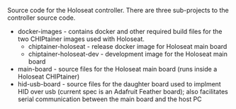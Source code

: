 Source code for the Holoseat controller.  There are three sub-projects to the controller source code.

* docker-images - contains docker and other required build files for the two CHIPtainer images used with Holoseat.
  * chiptainer-holoseat - release docker image for Holoseat main board
  * chiptainer-holoseat-dev - development image for the Holoseat main board
* main-board - source files for the Holoseat main board (runs inside a Holoseat CHIPtainer)
* hid-usb-board - source files for the daughter board used to implment HID over usb (current spec is an Adafruit Feather board); also facilitates serial communication between the main board and the host PC